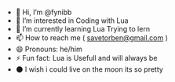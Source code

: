 - 👋 Hi, I’m @fynibb
- 👀 I’m interested in Coding with Lua
- 🌱 I’m currently learning Lua Trying to lern
- 📫 How to reach me ( savetorben@gmail.com )
- 😄 Pronouns: he/him
- ⚡ Fun fact: Lua is Usefull and will always be
- 🌑 I wish i could live on the moon its so pretty

